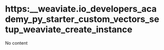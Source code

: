 # https:\_\_weaviate.io_developers_academy_py_starter_custom_vectors_setup_weaviate_create_instance

No content
